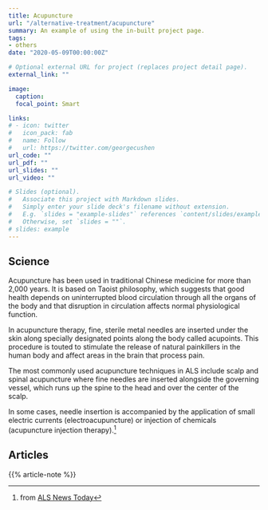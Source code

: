 ```yaml
---
title: Acupuncture
url: "/alternative-treatment/acupuncture"
summary: An example of using the in-built project page.
tags:
- others
date: "2020-05-09T00:00:00Z"

# Optional external URL for project (replaces project detail page).
external_link: ""

image:
  caption:
  focal_point: Smart

links:
# - icon: twitter
#   icon_pack: fab
#   name: Follow
#   url: https://twitter.com/georgecushen
url_code: ""
url_pdf: ""
url_slides: ""
url_video: ""

# Slides (optional).
#   Associate this project with Markdown slides.
#   Simply enter your slide deck's filename without extension.
#   E.g. `slides = "example-slides"` references `content/slides/example-slides.md`.
#   Otherwise, set `slides = ""`.
# slides: example
---
```

## Science
Acupuncture has been used in traditional Chinese medicine for more than 2,000 years. It is based on Taoist philosophy, which suggests that good health depends on uninterrupted blood circulation through all the organs of the body and that disruption in circulation affects normal physiological function.

In acupuncture therapy, fine, sterile metal needles are inserted under the skin along specially designated points along the body called acupoints. This procedure is touted to stimulate the release of natural painkillers in the human body and affect areas in the brain that process pain.

The most commonly used acupuncture techniques in ALS include scalp and spinal acupuncture where fine needles are inserted alongside the governing vessel, which runs up the spine to the head and over the center of the scalp.

In some cases, needle insertion is accompanied by the application of small electric currents (electroacupuncture) or injection of chemicals (acupuncture injection therapy).[^1]

[^1]:from [ALS News Today](https://alsnewstoday.com/non-drug-therapies/acupuncture/)

## Articles
{{% article-note %}}

